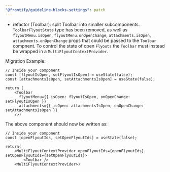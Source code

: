 ```yaml
---
"@frontify/guideline-blocks-settings": patch
---
```


-   refactor (Toolbar): split Toolbar into smaller subcomponents. `ToolbarFlyoutState` type has been removed, as well as `flyoutMenu.isOpen`, `flyoutMenu.onOpenChange`, `attachments.isOpen`, `attachments.onOpenChange` props that could be passed to the `Toolbar` compnent. To control the state of open `Flyouts` the `Toolbar` must instead be wrapped in a `MultiFlyoutContextProvider`.

Migration Example:

```
// Inside your component
const [flyoutIsOpen, setFlyoutIsOpen] = useState(false);
const [attachmentsIsOpen, setAttachmentsIsOpen] = useState(false);

return (
    <Toolbar
      flyoutMenu={{ isOpen: flyoutIsOpen, onOpenChange: setFlyoutIsOpen }}
      attachments={{ isOpen: attachmentsIsOpen, onOpenChange: setAttachmentsIsOpen }}
    />)
```

The above component should now be written as:

```
// Inside your component
const [openFlyoutIds, setOpenFlyoutIds] = useState(false);

return(
    <MultiFlyoutContextProvider openFlyoutIds={openFlyoutIds} setOpenFlyoutIds={setOpenFlyoutIds}>
        <Toolbar />
    <MultiFlyoutContextProvider>)
```
